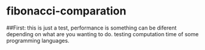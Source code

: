 # fibonacci-comparation

##First: this is just a test, performance is something can be diferent depending on what are you wanting to do.
testing computation time of some programming languages.

